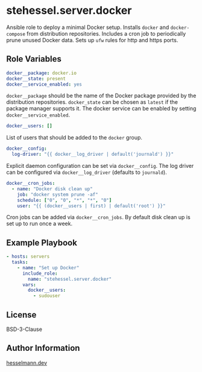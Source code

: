 stehessel.server.docker
=======================

Ansible role to deploy a minimal Docker setup. Installs `docker` and `docker-compose` from distribution repositories.
Includes a cron job to periodically prune unused Docker data. Sets up `ufw` rules for http and https ports.

Role Variables
--------------

```yaml
docker__package: docker.io
docker__state: present
docker__service_enabled: yes
```

`docker__package` should be the name of the Docker package provided by the distribution repositories.
`docker_state` can be chosen as `latest` if the package manager supports it. The docker service  can be
enabled by setting `docker__service_enabled`.

```yaml
docker__users: []
```

List of users that should be added to the `docker` group.

```yaml
docker__config:
  log-driver: "{{ docker__log_driver | default('journald') }}"
```

Explicit daemon configuration can be set via `docker__config`. The log driver can be configured via
`docker__log_driver` (defaults to `journald`).

```yaml
docker__cron_jobs:
  - name: "Docker disk clean up"
    job: "docker system prune -af"
    schedule: ["0", "0", "*", "*", "0"]
    user: "{{ (docker__users | first) | default('root') }}"
```

Cron jobs can be added via `docker__cron_jobs`. By default disk clean up is set up to run once a week.

Example Playbook
----------------

```yaml
- hosts: servers
  tasks:
    - name: "Set up Docker"
      include_role:
        name: "stehessel.server.docker"
      vars:
        docker__users:
          - sudouser
```

License
-------

BSD-3-Clause

Author Information
------------------

[hesselmann.dev](https://www.hesselmann.dev)
